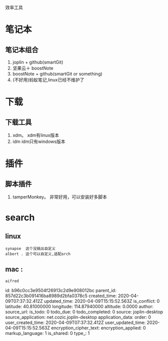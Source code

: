 效率工具

# 笔记本
## 笔记本组合
1. joplin + github(smartGit)
2. 坚果云＋ boostNote
3. boostNote + github(smartGit or something)
4. (不好用)蚂蚁笔记,linux已经不维护了

# 下载
## 下载工具
1. xdm。 xdm有linux版本
2. idm   idm只有windows版本

# 插件
## 脚本插件
1. tamperMonkey。 非常好用，可以安装好多脚本

# search
## linux
	synapse  这个没搞出自定义
	albert . 这个可以自定义,适配arch
## mac : 
	aifred

id: b96c0cc3e9504f26913c2d9e908012bc
parent_id: 857d22c3b091416ba8989d2bfa0378c5
created_time: 2020-04-09T07:37:32.412Z
updated_time: 2020-04-09T15:15:52.563Z
is_conflict: 0
latitude: 40.81000000
longitude: 114.87940000
altitude: 0.0000
author: 
source_url: 
is_todo: 0
todo_due: 0
todo_completed: 0
source: joplin-desktop
source_application: net.cozic.joplin-desktop
application_data: 
order: 0
user_created_time: 2020-04-09T07:37:32.412Z
user_updated_time: 2020-04-09T15:15:52.563Z
encryption_cipher_text: 
encryption_applied: 0
markup_language: 1
is_shared: 0
type_: 1